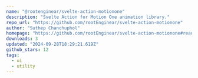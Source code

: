 ```yaml
---
name: "@rootenginear/svelte-action-motionone"
description: "Svelte Action for Motion One animation library."
repo_url: "https://github.com/rootEnginear/svelte-action-motionone"
author: "Suthep Chanchuphol"
homepage: "https://github.com/rootEnginear/svelte-action-motionone#readme"
downloads: 3
updated: "2024-09-28T18:29:21.619Z"
github_stars: 12
tags: 
  - ui
  - utility
---
```

